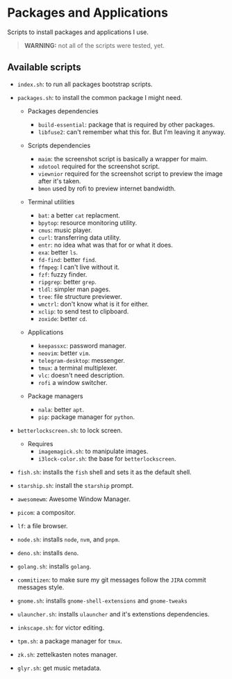 # Packages and Applications

Scripts to install packages and applications I use.

> **WARNING:** not all of the scripts were tested, yet.

## Available scripts

- `index.sh`: to run all packages bootstrap scripts.

- `packages.sh`: to install the common package I might need.

  - Packages dependencies
    - `build-essential`: package that is required by other packages.
    - `libfuse2`: can't remember what this for. But I'm leaving it anyway.

  - Scripts dependencies
    - `maim`: the screenshot script is basically a wrapper for maim.
    - `xdotool` required for the screenshot script.
    - `viewnior` required for the screenshot script to preview the image after
      it's taken.
    - `bmon` used by rofi to preview internet bandwidth.

  - Terminal utilities
    - `bat`: a better `cat` replacment.
    - `bpytop`: resource monitoring utility.
    - `cmus`: music player.
    - `curl`: transferring data utility.
    - `entr`: no idea what was that for or what it does.
    - `exa`: better `ls`.
    - `fd-find`: better `find`.
    - `ffmpeg`: I can't live without it.
    - `fzf`: fuzzy finder.
    - `ripgrep`: better `grep`.
    - `tldl`: simpler man pages.
    - `tree`: file structure previewer.
    - `wmctrl`: don't know what is it for either.
    - `xclip`: to send test to clipboard.
    - `zoxide`: better `cd`.

  - Applications
    - `keepassxc`: password manager.
    - `neovim`: better `vim`.
    - `telegram-desktop`: messenger.
    - `tmux`: a terminal multiplexer.
    - `vlc`: doesn't need description.
    - `rofi` a window switcher.

  - Package managers
    - `nala`: better `apt`.
    - `pip`: package manager for `python`.

- `betterlockscreen.sh`: to lock screen.

  - Requires
    - `imagemagick.sh`: to manipulate images.
    - `i3lock-color.sh`: the base for `betterlockscreen`.

- `fish.sh`: installs the `fish` shell and sets it as the default shell.
- `starship.sh`: install the `starship` prompt.

- `awesomewm`: Awesome Window Manager.
- `picom`: a compositor.

- `lf`: a file browser.

- `node.sh`: installs `node`, `nvm`, and `pnpm`.
- `deno.sh`: installs `deno`.
- `golang.sh`: installs `golang`.

- `commitizen`: to make sure my git messages follow the `JIRA` commit messages
  style.

- `gnome.sh`: installs `gnome-shell-extensions` and `gnome-tweaks`
- `ulauncher.sh`: installs `ulauncher` and it's extenstions dependencies.

- `inkscape.sh`: for victor editing.

- `tpm.sh`: a package manager for `tmux`.

- `zk.sh`: zettelkasten notes manager.

- `glyr.sh`: get music metadata.
